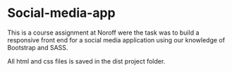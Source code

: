 # Social-media-app
This is a course assignment at Noroff were the task was to build a responsive front end for a social media application using our knowledge of Bootstrap and SASS.

All html and css files is saved in the dist project folder.
